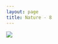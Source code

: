 ```yaml
---
layout: page
title: Nature - 8
---
```


<div>
  <a class="text-black no-underline dark:text-slate-100" href="../portfolio/7">
    <div class="relative"><div class="absolute left-3 top-8 h-full"><div class="align-middle"><i class="fa-solid fa-chevron-left"></i></div></div></div>
  </a>
  <a class="text-black no-underline dark:text-slate-100" href="../portfolio/9">
    <div class="relative"><div class="absolute right-3 top-8 h-full"><div class="align-middle"><i class="fa-solid fa-chevron-right"></i></div></div></div>
  </a>
  <a class="text-black no-underline dark:text-slate-100" href="../portfolio#8">
    <div class="relative"><div class="absolute top-1 right-3"><i class="fa fa-xmark"></i></div></div>
  </a>
  <a class="text-black no-underline dark:text-slate-100" href="../portfolio#8">
    <img class="w-full h-full rounded-lg" src="https://mdbcdn.b-cdn.net/img/Photos/Horizontal/Nature/4-col/img%20(8).webp">
  </a>

</div>
